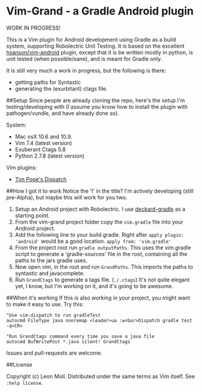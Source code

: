 # Vim-Grand - a Gradle Android plugin

WORK IN PROGRESS!

This is a Vim plugin for Android development using Gradle as a build system, supporting Robolectric Unit Testing. It is based on the excellent [hsanson/vim-android](https://github.com/hsanson/vim-android) plugin, except that it is be written mostly in python, is unit tested (when possible/sane), and is meant for Gradle only.

It is still very much a work in progress, but the following is there:
- getting paths for Syntastic
- generating the (exurbitant) ctags file.

##Setup
Since people are already cloning the repo, here's the setup I'm testing/developing with (I assume you know how to install the plugin with pathogen/vundle, and have already done so).

System:
- Mac osX 10.6 and 10.9.
- Vim 7.4 (latest version)
- Exuberant Ctags 5.8
- Python 2.7.8 (latest version)

Vim plugins:
- [Tim Pope's Dispatch](https://github.com/tpope/vim-dispatch)

##How I got it to work
Notice the 'I' in the title? I'm actively developing (still pre-Alpha), but maybe this will work for you two.

1. Setup an Android project with Robolectric.
   I use [deckard-gradle](https://github.com/robolectric/deckard-gradle) as a starting point.
2. From the vim-grand project folder copy the `vim.gradle` file into your Android project.
3. Add the following line to your build.gradle. Right after `apply plugin: 'android'` would be a good location.
   `apply from: 'vim.gradle'`
4. From the project root run `gradle outputPaths`. This uses the vim.gradle script to generate a 'gradle-sources' file in the root, containing all the paths to the jars gradle uses.
5. Now open vim, in the root and run `GrandPaths`. This imports the paths to syntastic and javacomplete.
6. Run `GrandCtags` to generate a tags file. (`./.ctags`)
It's not quite elegant yet, I know, but I'm working on it, and it's going to be awesome.

##When it's working
If this is also working in your project, you might want to make it easy to use. Try this:
```VimL
"Use vim-dispatch to run gradleTest
autocmd FileType java nnoremap <leader>ua :w<bar>Dispatch gradle test -q<CR>

"Run GrandCtags command every time you save a java file
autocmd BufWritePost *.java silent! GrandCtags
```


Issues and pull-requests are welcome.


##License

Copyright (c) Leon Moll.  Distributed under the same terms as Vim itself.
See `:help license`.
